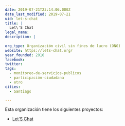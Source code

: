 ```yaml
---
date: 2019-07-21T23:14:06.000Z
date_last_modified: 2019-07-21
uid: let-s-chat
title: |
  Let\'S Chat
legal_name: 
description: |
  
org_type: Organización civil sin fines de lucro (ONG)
website: https://lets-chat.org/
year_founded: 2016
facebook: 
twitter: 
tags:
  - monitoreo-de-servicios-publicos
  - participación-ciudadana
  - otro
cities: 
  - Santiago

---
```


Esta organización tiene los siguientes proyectos:

- [Let'S Chat](/proyectos/let-s-chat)
